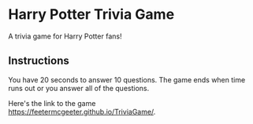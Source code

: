 # Harry Potter Trivia Game

A trivia game for Harry Potter fans!  

## Instructions
You have 20 seconds to answer 10 questions.  The game ends when time runs out or you answer all of the questions.


Here's the link to the game
<br>
https://feetermcgeeter.github.io/TriviaGame/.
